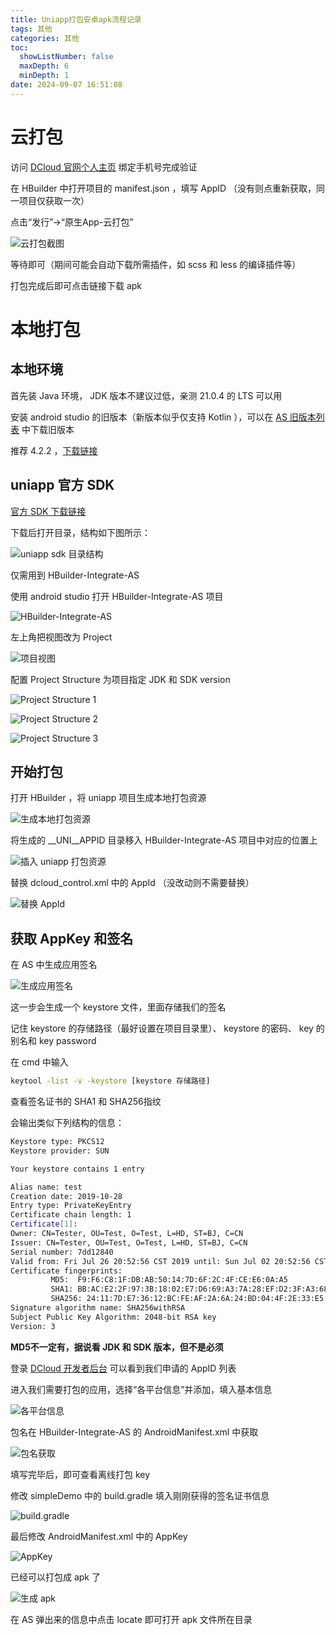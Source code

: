 ```yaml
---
title: Uniapp打包安卓apk流程记录
tags: 其他
categories: 其他
toc:
  showListNumber: false
  maxDepth: 6
  minDepth: 1
date: 2024-09-07 16:51:08
---
```



# 云打包

访问 [DCloud 官网个人主页](https://ask.dcloud.net.cn/account/setting/profile/) 绑定手机号完成验证

在 HBuilder 中打开项目的 manifest.json ，填写 AppID （没有则点重新获取，同一项目仅获取一次）

点击“发行”->“原生App-云打包”

![云打包截图](/img/Uniapp打包安卓apk流程记录/云打包/屏幕截图%202024-09-05%20112256.png)

等待即可（期间可能会自动下载所需插件，如 scss 和 less 的编译插件等）

打包完成后即可点击链接下载 apk

# 本地打包

## 本地环境

首先装 Java 环境， JDK 版本不建议过低，亲测 21.0.4 的 LTS 可以用

安装 android studio 的旧版本（新版本似乎仅支持 Kotlin ），可以在 [AS 旧版本列表](https://developer.android.google.cn/studio/archive) 中下载旧版本

推荐 4.2.2 ，[下载链接](https://redirector.gvt1.com/edgedl/android/studio/install/4.2.2.0/android-studio-ide-202.7486908-windows.exe)

## uniapp 官方 SDK

[官方 SDK 下载链接](https://nativesupport.dcloud.net.cn/AppDocs/download/android.html)

下载后打开目录，结构如下图所示：

![uniapp sdk 目录结构](/img/Uniapp打包安卓apk流程记录/本地打包/屏幕截图%202024-09-05%20113926.png)

仅需用到 HBuilder-Integrate-AS

使用 android studio 打开 HBuilder-Integrate-AS 项目

![HBuilder-Integrate-AS](/img/Uniapp打包安卓apk流程记录/本地打包/屏幕截图%202024-09-05%20114233.png)

左上角把视图改为 Project

![项目视图](/img/Uniapp打包安卓apk流程记录/本地打包/屏幕截图%202024-09-05%20114347.png)

配置 Project Structure 为项目指定 JDK 和 SDK version

![Project Structure 1](/img/Uniapp打包安卓apk流程记录/本地打包/屏幕截图%202024-09-05%20114702.png)

![Project Structure 2](/img/Uniapp打包安卓apk流程记录/本地打包/屏幕截图%202024-09-05%20114751.png)

![Project Structure 3](/img/Uniapp打包安卓apk流程记录/本地打包/屏幕截图%202024-09-05%20115000.png)

## 开始打包

打开 HBuilder ，将 uniapp 项目生成本地打包资源

![生成本地打包资源](/img/Uniapp打包安卓apk流程记录/本地打包/屏幕截图%202024-09-05%20115304.png)

将生成的 __UNI__APPID 目录移入 HBuilder-Integrate-AS 项目中对应的位置上

![插入 uniapp 打包资源](/img/Uniapp打包安卓apk流程记录/本地打包/屏幕截图%202024-09-05%20115523.png)

替换 dcloud_control.xml 中的 AppId （没改动则不需要替换）

![替换 AppId](/img/Uniapp打包安卓apk流程记录/本地打包/屏幕截图%202024-09-05%20115747.png)

## 获取 AppKey 和签名

在 AS 中生成应用签名

![生成应用签名](/img/Uniapp打包安卓apk流程记录/本地打包/屏幕截图%202024-09-05%20120221.png)

这一步会生成一个 keystore 文件，里面存储我们的签名

记住 keystore 的存储路径（最好设置在项目目录里）、 keystore 的密码、 key 的别名和 key password

在 cmd 中输入 

```BASH
keytool -list -v -keystore [keystore 存储路径]
```

查看签名证书的 SHA1 和 SHA256指纹

会输出类似下列结构的信息：

```BASH
Keystore type: PKCS12    
Keystore provider: SUN    

Your keystore contains 1 entry    

Alias name: test    
Creation date: 2019-10-28    
Entry type: PrivateKeyEntry    
Certificate chain length: 1    
Certificate[1]:    
Owner: CN=Tester, OU=Test, O=Test, L=HD, ST=BJ, C=CN    
Issuer: CN=Tester, OU=Test, O=Test, L=HD, ST=BJ, C=CN    
Serial number: 7dd12840    
Valid from: Fri Jul 26 20:52:56 CST 2019 until: Sun Jul 02 20:52:56 CST 2119    
Certificate fingerprints:    
         MD5:  F9:F6:C8:1F:DB:AB:50:14:7D:6F:2C:4F:CE:E6:0A:A5    
         SHA1: BB:AC:E2:2F:97:3B:18:02:E7:D6:69:A3:7A:28:EF:D2:3F:A3:68:E7    
         SHA256: 24:11:7D:E7:36:12:BC:FE:AF:2A:6A:24:BD:04:4F:2E:33:E5:2D:41:96:5F:50:4D:74:17:7F:4F:E2:55:EB:26    
Signature algorithm name: SHA256withRSA    
Subject Public Key Algorithm: 2048-bit RSA key    
Version: 3
```

**MD5不一定有，据说看 JDK 和 SDK 版本，但不是必须**

登录 [DCloud 开发者后台](https://dev.dcloud.net.cn/pages/app/list) 可以看到我们申请的 AppID 列表

进入我们需要打包的应用，选择“各平台信息”并添加，填入基本信息

![各平台信息](/img/Uniapp打包安卓apk流程记录/本地打包/屏幕截图%202024-09-05%20121303.png)

包名在 HBuilder-Integrate-AS 的 AndroidManifest.xml 中获取

![包名获取](/img/Uniapp打包安卓apk流程记录/本地打包/屏幕截图%202024-09-05%20121514.png)

填写完毕后，即可查看离线打包 key

修改 simpleDemo 中的 build.gradle 填入刚刚获得的签名证书信息

![build.gradle](/img/Uniapp打包安卓apk流程记录/本地打包/屏幕截图%202024-09-05%20121805.png)

最后修改 AndroidManifest.xml 中的 AppKey

![AppKey](/img/Uniapp打包安卓apk流程记录/本地打包/屏幕截图%202024-09-05%20122035.png)

已经可以打包成 apk 了

![生成 apk](/img/Uniapp打包安卓apk流程记录/本地打包/屏幕截图%202024-09-05%20122143.png)

在 AS 弹出来的信息中点击 locate 即可打开 apk 文件所在目录
